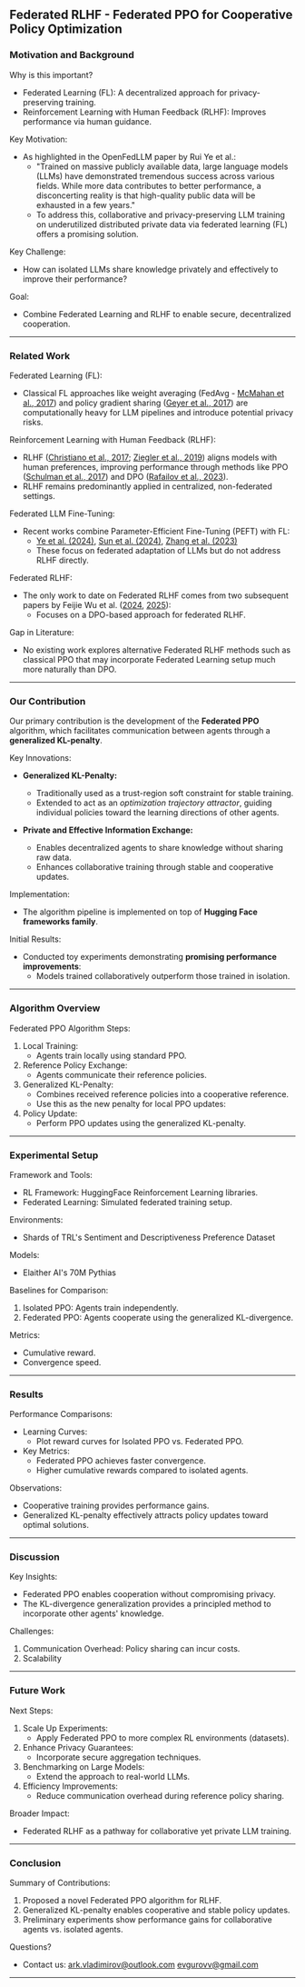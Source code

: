 ## Federated RLHF - Federated PPO for Cooperative Policy Optimization

### Motivation and Background

Why is this important?

- Federated Learning (FL): A decentralized approach for privacy-preserving training.
- Reinforcement Learning with Human Feedback (RLHF): Improves performance via human guidance.

Key Motivation:

- As highlighted in the OpenFedLLM paper by Rui Ye et al.:
  - "Trained on massive publicly available data, large language models (LLMs) have demonstrated tremendous success across various fields. While more data contributes to better performance, a disconcerting reality is that high-quality public data will be exhausted in a few years."
  - To address this, collaborative and privacy-preserving LLM training on underutilized distributed private data via federated learning (FL) offers a promising solution.

Key Challenge:

- How can isolated LLMs share knowledge privately and effectively to improve their performance?

Goal:

- Combine Federated Learning and RLHF to enable secure, decentralized cooperation.

---

### Related Work

Federated Learning (FL):

- Classical FL approaches like weight averaging (FedAvg - [McMahan et al., 2017](https://arxiv.org/abs/1602.05629)) and policy gradient sharing ([Geyer et al., 2017](https://arxiv.org/abs/1712.07557)) are computationally heavy for LLM pipelines and introduce potential privacy risks.

Reinforcement Learning with Human Feedback (RLHF):

- RLHF ([Christiano et al., 2017](https://arxiv.org/abs/1706.03741); [Ziegler et al., 2019](https://arxiv.org/abs/1909.08593)) aligns models with human preferences, improving performance through methods like PPO ([Schulman et al., 2017](https://arxiv.org/abs/1707.06347)) and DPO ([Rafailov et al., 2023](https://arxiv.org/abs/2305.18290)).
- RLHF remains predominantly applied in centralized, non-federated settings.

Federated LLM Fine-Tuning:

- Recent works combine Parameter-Efficient Fine-Tuning (PEFT) with FL:
  - [Ye et al. (2024)](https://arxiv.org/abs/2402.06954), [Sun et al. (2024)](https://arxiv.org/abs/2403.12313), [Zhang et al. (2023)](https://arxiv.org/abs/2305.05644)
  - These focus on federated adaptation of LLMs but do not address RLHF directly.

Federated RLHF:

- The only work to date on Federated RLHF comes from two subsequent papers by Feijie Wu et al. ([2024](https://arxiv.org/abs/2407.03038), [2025](https://openreview.net/forum?id=mqNKiEB6pd)):
  - Focuses on a DPO-based approach for federated RLHF.

Gap in Literature:

- No existing work explores alternative Federated RLHF methods such as classical PPO that may incorporate Federated Learning setup much more naturally than DPO.

---

### Our Contribution

Our primary contribution is the development of the **Federated PPO** algorithm, which facilitates communication between agents through a **generalized KL-penalty**.

Key Innovations:

- **Generalized KL-Penalty:**

  - Traditionally used as a trust-region soft constraint for stable training.
  - Extended to act as an *optimization trajectory attractor*, guiding individual policies toward the learning directions of other agents.

- **Private and Effective Information Exchange:**

  - Enables decentralized agents to share knowledge without sharing raw data.
  - Enhances collaborative training through stable and cooperative updates.

Implementation:

- The algorithm pipeline is implemented on top of **Hugging Face frameworks family**.

Initial Results:

- Conducted toy experiments demonstrating **promising performance improvements**:
  - Models trained collaboratively outperform those trained in isolation.

---

### Algorithm Overview

Federated PPO Algorithm Steps:

1. Local Training:
   - Agents train locally using standard PPO.
2. Reference Policy Exchange:
   - Agents communicate their reference policies.
3. Generalized KL-Penalty:
   - Combines received reference policies into a cooperative reference.
   - Use this as the new penalty for local PPO updates:
4. Policy Update:
   - Perform PPO updates using the generalized KL-penalty.

---

### Experimental Setup

Framework and Tools:

- RL Framework: HuggingFace Reinforcement Learning libraries.
- Federated Learning: Simulated federated training setup.

Environments:

- Shards of TRL's Sentiment and Descriptiveness Preference Dataset

Models:
- Elaither AI's 70M Pythias

Baselines for Comparison:

1. Isolated PPO: Agents train independently.
2. Federated PPO: Agents cooperate using the generalized KL-divergence.

Metrics:

- Cumulative reward.
- Convergence speed.

---

### Results

Performance Comparisons:

- Learning Curves:
  - Plot reward curves for Isolated PPO vs. Federated PPO.
- Key Metrics:
  - Federated PPO achieves faster convergence.
  - Higher cumulative rewards compared to isolated agents.

Observations:

- Cooperative training provides performance gains.
- Generalized KL-penalty effectively attracts policy updates toward optimal solutions.
  
---

### Discussion

Key Insights:

- Federated PPO enables cooperation without compromising privacy.
- The KL-divergence generalization provides a principled method to incorporate other agents' knowledge.

Challenges:

1. Communication Overhead: Policy sharing can incur costs.
2. Scalability

---

### Future Work

Next Steps:

1. Scale Up Experiments:
   - Apply Federated PPO to more complex RL environments (datasets).
2. Enhance Privacy Guarantees:
   - Incorporate secure aggregation techniques.
3. Benchmarking on Large Models:
   - Extend the approach to real-world LLMs.
4. Efficiency Improvements:
   - Reduce communication overhead during reference policy sharing.

Broader Impact:

- Federated RLHF as a pathway for collaborative yet private LLM training.

---

### Conclusion

Summary of Contributions:

1. Proposed a novel Federated PPO algorithm for RLHF.
2. Generalized KL-penalty enables cooperative and stable policy updates.
3. Preliminary experiments show performance gains for collaborative agents vs. isolated agents.

Questions?
- Contact us: ark.vladimirov@outlook.com evgurovv@gmail.com
  
---
